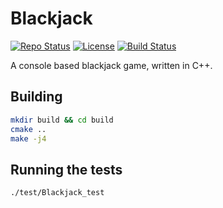 # Blackjack


[![Repo Status](https://img.shields.io/badge/repo--status-under--development-orange)](https://github.com/guneykayim/blackjack)
[![License](https://img.shields.io/badge/licence-MIT-5a8d81)](https://github.com/guneykayim/blackjack/blob/master/LICENSE)
[![Build Status](https://github.com/guneykayim/blackjack/workflows/build/badge.svg)](https://github.com/guneykayim/blackjack)


A console based blackjack game, written in C++.

## Building

```sh
mkdir build && cd build
cmake ..
make -j4
```

## Running the tests

```sh
./test/Blackjack_test 
```
